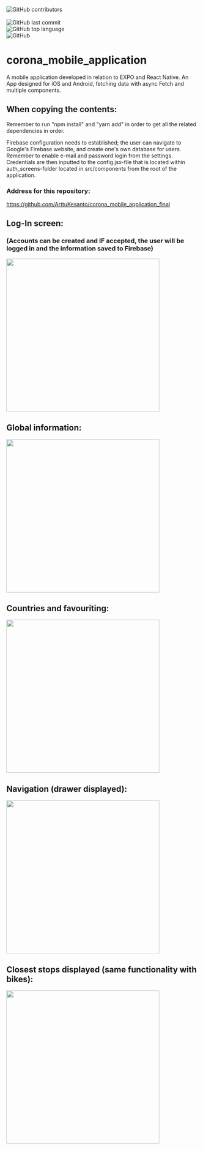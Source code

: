 ![GitHub contributors](https://img.shields.io/github/contributors/ArttuKesanto/corona_mobile_application_final?logo=GitHub&style=flat-square)
<br></br>
![GitHub last commit](https://img.shields.io/github/last-commit/ArttuKesanto/corona_mobile_application_final?logo=github&style=social)
<br>
![GitHub top language](https://img.shields.io/github/languages/top/ArttuKesanto/corona_mobile_application_final?logo=JavaScript&style=for-the-badge)
<br>
![GitHub](https://img.shields.io/github/license/ArttuKesanto/corona_mobile_application_final?logo=github&style=for-the-badge)
<br>


# corona_mobile_application
A mobile application developed in relation to EXPO and React Native. An App designed for iOS and Android, fetching data with async Fetch and multiple components.

## When copying the contents:

Remember to run "npm install" and "yarn add" in order to get all the related dependencies in order.

Firebase configuration needs to established; the user can navigate to Google's Firebase website, and create one's own database for users. Remember to enable e-mail and password login from the settings. Credentials are then inputted to the config.jsx-file that is located within auth_screens-folder located in src/components from the root of the application.

### Address for this repository:

https://github.com/ArttuKesanto/corona_mobile_application_final

## Log-In screen:
### (Accounts can be created and IF accepted, the user will be logged in and the information saved to Firebase)

<img src="https://github.com/ArttuKesanto/corona_mobile_application_final/blob/master/app_pics/IMG_6942.png" width="400px" height="auto">

## Global information:
<img src="https://github.com/ArttuKesanto/corona_mobile_application_final/blob/master/app_pics/IMG_6943.png" width="400px" height="auto">

## Countries and favouriting:
<img src="https://github.com/ArttuKesanto/corona_mobile_application_final/blob/master/app_pics/IMG_6944.png" width="400px" height="auto">

## Navigation (drawer displayed):
<img src="https://github.com/ArttuKesanto/corona_mobile_application_final/blob/master/app_pics/IMG_6945.png" width="400px" height="auto">

## Closest stops displayed (same functionality with bikes):
<img src="https://github.com/ArttuKesanto/corona_mobile_application_final/blob/master/app_pics/IMG_6947.png" width="400px" height="auto">
